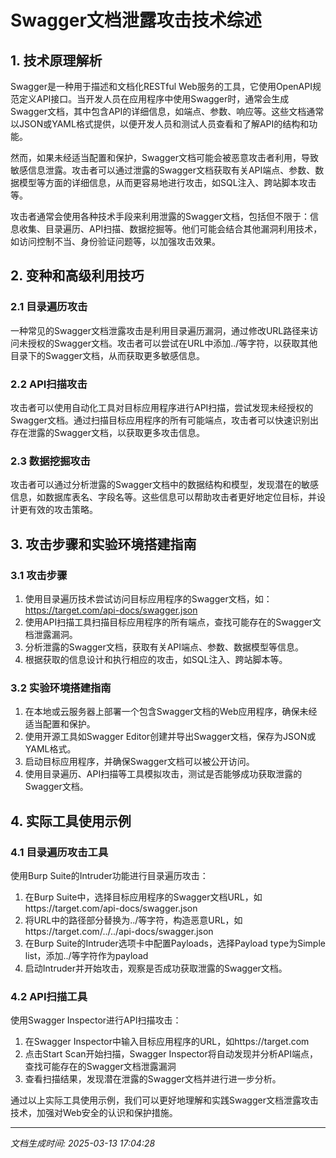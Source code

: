 # Swagger文档泄露攻击技术综述

## 1. 技术原理解析

Swagger是一种用于描述和文档化RESTful Web服务的工具，它使用OpenAPI规范定义API接口。当开发人员在应用程序中使用Swagger时，通常会生成Swagger文档，其中包含API的详细信息，如端点、参数、响应等。这些文档通常以JSON或YAML格式提供，以便开发人员和测试人员查看和了解API的结构和功能。

然而，如果未经适当配置和保护，Swagger文档可能会被恶意攻击者利用，导致敏感信息泄露。攻击者可以通过泄露的Swagger文档获取有关API端点、参数、数据模型等方面的详细信息，从而更容易地进行攻击，如SQL注入、跨站脚本攻击等。

攻击者通常会使用各种技术手段来利用泄露的Swagger文档，包括但不限于：信息收集、目录遍历、API扫描、数据挖掘等。他们可能会结合其他漏洞利用技术，如访问控制不当、身份验证问题等，以加强攻击效果。

## 2. 变种和高级利用技巧

### 2.1 目录遍历攻击

一种常见的Swagger文档泄露攻击是利用目录遍历漏洞，通过修改URL路径来访问未授权的Swagger文档。攻击者可以尝试在URL中添加../等字符，以获取其他目录下的Swagger文档，从而获取更多敏感信息。

### 2.2 API扫描攻击

攻击者可以使用自动化工具对目标应用程序进行API扫描，尝试发现未经授权的Swagger文档。通过扫描目标应用程序的所有可能端点，攻击者可以快速识别出存在泄露的Swagger文档，以获取更多攻击信息。

### 2.3 数据挖掘攻击

攻击者可以通过分析泄露的Swagger文档中的数据结构和模型，发现潜在的敏感信息，如数据库表名、字段名等。这些信息可以帮助攻击者更好地定位目标，并设计更有效的攻击策略。

## 3. 攻击步骤和实验环境搭建指南

### 3.1 攻击步骤

1. 使用目录遍历技术尝试访问目标应用程序的Swagger文档，如：https://target.com/api-docs/swagger.json
2. 使用API扫描工具扫描目标应用程序的所有端点，查找可能存在的Swagger文档泄露漏洞。
3. 分析泄露的Swagger文档，获取有关API端点、参数、数据模型等信息。
4. 根据获取的信息设计和执行相应的攻击，如SQL注入、跨站脚本等。

### 3.2 实验环境搭建指南

1. 在本地或云服务器上部署一个包含Swagger文档的Web应用程序，确保未经适当配置和保护。
2. 使用开源工具如Swagger Editor创建并导出Swagger文档，保存为JSON或YAML格式。
3. 启动目标应用程序，并确保Swagger文档可以被公开访问。
4. 使用目录遍历、API扫描等工具模拟攻击，测试是否能够成功获取泄露的Swagger文档。

## 4. 实际工具使用示例

### 4.1 目录遍历攻击工具

使用Burp Suite的Intruder功能进行目录遍历攻击：

1. 在Burp Suite中，选择目标应用程序的Swagger文档URL，如https://target.com/api-docs/swagger.json
2. 将URL中的路径部分替换为../等字符，构造恶意URL，如https://target.com/../../api-docs/swagger.json
3. 在Burp Suite的Intruder选项卡中配置Payloads，选择Payload type为Simple list，添加../等字符作为payload
4. 启动Intruder并开始攻击，观察是否成功获取泄露的Swagger文档。

### 4.2 API扫描工具

使用Swagger Inspector进行API扫描攻击：

1. 在Swagger Inspector中输入目标应用程序的URL，如https://target.com
2. 点击Start Scan开始扫描，Swagger Inspector将自动发现并分析API端点，查找可能存在的Swagger文档泄露漏洞
3. 查看扫描结果，发现潜在泄露的Swagger文档并进行进一步分析。

通过以上实际工具使用示例，我们可以更好地理解和实践Swagger文档泄露攻击技术，加强对Web安全的认识和保护措施。

---

*文档生成时间: 2025-03-13 17:04:28*

